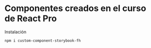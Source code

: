 # Componentes creados en el curso de React Pro

Instalación

```
npm i custom-component-storybook-fh
```